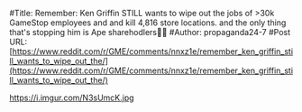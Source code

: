 #Title: Remember: Ken Griffin STILL wants to wipe out the jobs of >30k GameStop employees and and kill 4,816 store locations. and the only thing that's stopping him is Ape sharehodlers💎🙌
#Author: propaganda24-7
#Post URL: [https://www.reddit.com/r/GME/comments/nnxz1e/remember_ken_griffin_still_wants_to_wipe_out_the/](https://www.reddit.com/r/GME/comments/nnxz1e/remember_ken_griffin_still_wants_to_wipe_out_the/)


https://i.imgur.com/N3sUmcK.jpg
